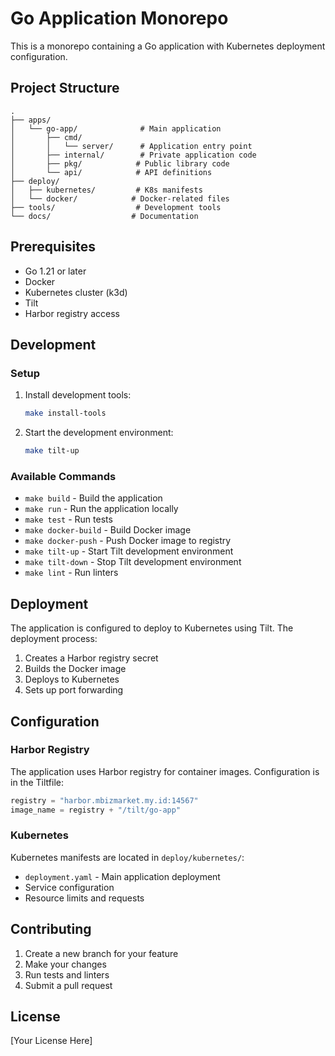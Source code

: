 # Go Application Monorepo

This is a monorepo containing a Go application with Kubernetes deployment configuration.

## Project Structure

```
.
├── apps/
│   └── go-app/              # Main application
│       ├── cmd/
│       │   └── server/      # Application entry point
│       ├── internal/        # Private application code
│       ├── pkg/            # Public library code
│       └── api/            # API definitions
├── deploy/
│   ├── kubernetes/         # K8s manifests
│   └── docker/            # Docker-related files
├── tools/                  # Development tools
└── docs/                  # Documentation
```

## Prerequisites

- Go 1.21 or later
- Docker
- Kubernetes cluster (k3d)
- Tilt
- Harbor registry access

## Development

### Setup

1. Install development tools:
   ```bash
   make install-tools
   ```

2. Start the development environment:
   ```bash
   make tilt-up
   ```

### Available Commands

- `make build` - Build the application
- `make run` - Run the application locally
- `make test` - Run tests
- `make docker-build` - Build Docker image
- `make docker-push` - Push Docker image to registry
- `make tilt-up` - Start Tilt development environment
- `make tilt-down` - Stop Tilt development environment
- `make lint` - Run linters

## Deployment

The application is configured to deploy to Kubernetes using Tilt. The deployment process:

1. Creates a Harbor registry secret
2. Builds the Docker image
3. Deploys to Kubernetes
4. Sets up port forwarding

## Configuration

### Harbor Registry

The application uses Harbor registry for container images. Configuration is in the Tiltfile:

```python
registry = "harbor.mbizmarket.my.id:14567"
image_name = registry + "/tilt/go-app"
```

### Kubernetes

Kubernetes manifests are located in `deploy/kubernetes/`:

- `deployment.yaml` - Main application deployment
- Service configuration
- Resource limits and requests

## Contributing

1. Create a new branch for your feature
2. Make your changes
3. Run tests and linters
4. Submit a pull request

## License

[Your License Here] 